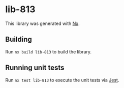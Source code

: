# lib-813

This library was generated with [Nx](https://nx.dev).

## Building

Run `nx build lib-813` to build the library.

## Running unit tests

Run `nx test lib-813` to execute the unit tests via [Jest](https://jestjs.io).
